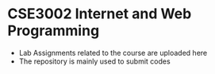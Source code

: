 # CSE3002 Internet and Web Programming
- Lab Assignments related to the course are uploaded here 
- The repository is mainly used to submit codes 
